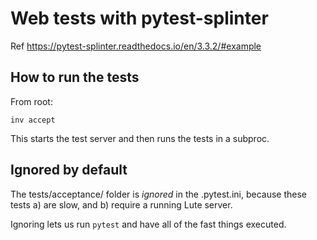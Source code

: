 # Web tests with pytest-splinter

Ref https://pytest-splinter.readthedocs.io/en/3.3.2/#example

## How to run the tests

From root:

`inv accept`

This starts the test server and then runs the tests in a subproc.

## Ignored by default

The tests/acceptance/ folder is _ignored_ in the .pytest.ini,
because these tests a) are slow, and b) require a running Lute
server.

Ignoring lets us run `pytest` and have all of the fast things
executed.